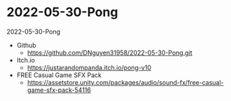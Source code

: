 # 2022-05-30-Pong
2022-05-30-Pong
- Github
	- https://github.com/DNguyen31958/2022-05-30-Pong.git
- Itch.io
	- https://justarandompanda.itch.io/pong-v10
- FREE Casual Game SFX Pack
	- https://assetstore.unity.com/packages/audio/sound-fx/free-casual-game-sfx-pack-54116
